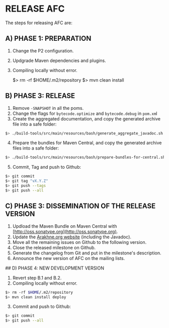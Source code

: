 # RELEASE AFC

The steps for releasing AFC are:

## A) PHASE 1: PREPARATION

1. Change the P2 configuration. 
2. Updgrade Maven dependencies and plugins.
3. Compiling locally without error.

     $> rm -rf $HOME/.m2/repository
     $> mvn clean install


## B) PHASE 3: RELEASE

1. Remove `-SNAPSHOT` in all the poms.
2. Change the flags for `bytecode.optimize` and `bytecode.debug` in `pom.xm`l 
3. Create the aggregated documentation, and copy the generated archive file into a safe folder:

```sh
$> ./build-tools/src/main/resources/bash/generate_aggregate_javadoc.sh
```

4. Prepare the bundles for Maven Central, and copy the generated archive files into a safe folder:

```sh
$> ./build-tools/src/main/resources/bash/prepare-bundles-for-central.sh
```

5. Commit, Tag and push to Github:

```sh
$> git commit
$> git tag "vX.Y.Z"
$> git push --tags
$> git push --all
```

## C) PHASE 3: DISSEMINATION OF THE RELEASE VERSION

1. Updload the Maven Bundle on Maven Central with [http://oss.sonatype.org](http://oss.sonatype.org).
2. Update the [Arakhne.org website](http://www.arakhne.org) (including the Javadoc).
3. Move all the remaining issues on Github to the following version.
4. Close the released milestone on Github.
5. Generate the changelog from Git and put in the milestone's description.
6. Announce the new version of AFC on the mailing lists.

## D) PHASE 4: NEW DEVELOPMENT VERSION

1. Revert step B.1 and B.2.
2. Compiling locally without error.

```sh
$> rm -rf $HOME/.m2/repository
$> mvn clean install deploy
```

3. Commit and push to Github:

```sh
$> git commit
$> git push --all
```


